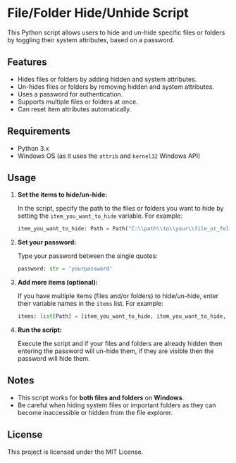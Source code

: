 # File/Folder Hide/Unhide Script

This Python script allows users to hide and un-hide specific files or folders by toggling their system attributes, based on a password.

## Features

- Hides files or folders by adding hidden and system attributes.
- Un-hides files or folders by removing hidden and system attributes.
- Uses a password for authentication.
- Supports multiple files or folders at once.
- Can reset item attributes automatically.

## Requirements

- Python 3.x
- Windows OS (as it uses the `attrib` and `kernel32` Windows API)

## Usage

1. **Set the items to hide/un-hide:**

   In the script, specify the path to the files or folders you want to hide by setting the `item_you_want_to_hide` variable. For example:

   ```python
   item_you_want_to_hide: Path = Path("C:\\path\\to\\your\\file_or_folder")
   ```

2. **Set your password:**

   Type your password between the single quotes:

   ```python
   password: str = 'yourpassword'
   ```

3. **Add more items (optional):**

   If you have multiple items (files and/or folders) to hide/un-hide, enter their variable names in the `items` list. For example:

   ```python
   items: list[Path] = [item_you_want_to_hide, item_you_want_to_hide, item_you_want_to_hide]
   ```

4. **Run the script:**

   Execute the script and if your files and folders are already hidden then entering the password will un-hide them, if they are visible then the password will hide them.


## Notes

- This script works for **both files and folders** on **Windows**.
- Be careful when hiding system files or important folders as they can become inaccessible or hidden from the file explorer.

## License

This project is licensed under the MIT License.
